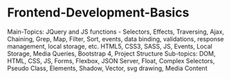 ﻿# Frontend-Development-Basics

Main-Topics: JQuery and JS functions - Selectors,
Effects, Traversing, Ajax, Chaining, Grep, Map, Filter,
Sort, events, data binding, validations, response management, local storage, etc.
HTML5, CSS3, SASS, JS, Events, Local Storage, Media
Queries, Bootstrap 4, Project Structure
Sub-topics: DOM, HTML, CSS, JS, Forms, Flexbox, JSON
Server, Float, Complex Selectors, Pseudo Class,
Elements, Shadow, Vector, svg drawing, Media Content
